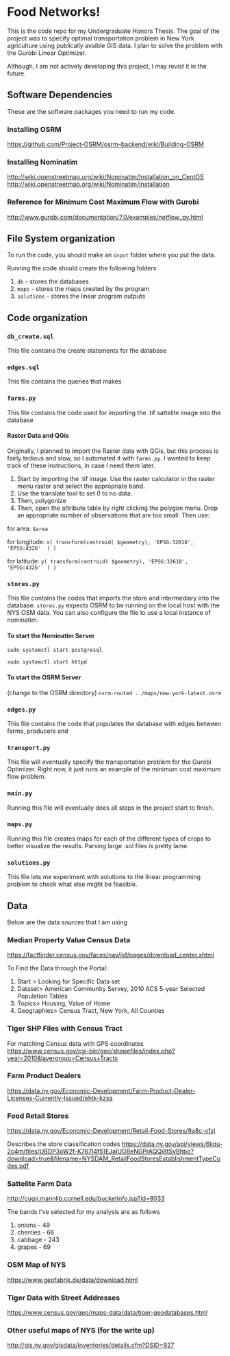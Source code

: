 # Food Networks!
This is the code repo for my Undergraduate Honors Thesis. The goal of the project was to specify optimal transportation problem in New York agriculture using publically avaible GIS data. I plan to solve the problem with the Gurobi Linear Optimizer.

Although, I am not actively developing this project, I may revist it in the future.

## Software Dependencies

These are the software packages you need to run my code.

### Installing OSRM
https://github.com/Project-OSRM/osrm-backend/wiki/Building-OSRM

### Installing Nominatim
http://wiki.openstreetmap.org/wiki/Nominatim/Installation_on_CentOS
http://wiki.openstreetmap.org/wiki/Nominatim/Installation

### Reference for Minimum Cost Maximum Flow with Gurobi
http://www.gurobi.com/documentation/7.0/examples/netflow_py.html

## File System organization

To run the code, you should make an `input` folder where you put the data.

Running the code should create the following folders


1. `db` - stores the databases
2. `maps` - stores the maps created by the program
3. `solutions` - stores the linear program outputs

## Code organization

### `db_create.sql`
This file contains the create statements for the database

### `edges.sql`
This file contains the queries that makes 

### `farms.py`
This file contains the code used for importing the .tif sattelite image into the database

#### Raster Data and QGis
Originally, I planned to import the Raster data with QGis, but this process is fairly tedious and slow, so I automated it with `farms.py`. I wanted to keep track of these instructions, in case I need them later.

1. Start by importing the .tif image. Use the raster calculator in the raster menu raster and select the appropriate band.
2. Use the translate tool to set 0 to no data.
3. Then, polygonize
4. Then, open the attribute table by right clicking the polygon menu. Drop an appropriate number of observations that are too small. Then use:

for area: `$area`

for longitude: `x( transform(centroid( $geometry), 'EPSG:32618', 'EPSG:4326'  ) )`

for latitude: `y( transform(centroid( $geometry), 'EPSG:32618', 'EPSG:4326'  ) )`

### `stores.py`
This file contains the codes that imports the store and intermediary into the database. `stores.py` expects OSRM to be running on the local host with the NYS OSM data. You can also configure the file to use a local instance of nominatim.

#### To start the Nominatim Server
`sudo systemctl start postgresql`

`sudo systemctl start httpd`

#### To start the OSRM Server
(change to the OSRM directory)
`osrm-routed ../maps/new-york-latest.osrm`


### `edges.py`
This file contains the code that populates the database with edges between farms, producers and 


### `transport.py`
This file will eventually specify the transportation problem for the Gurobi Optimizer. Right now, it
just runs an example of the minimum cost maximum flow problem.

### `main.py`
Running this file will eventually does all steps in the project start to finish.

### `maps.py`
Running this file creates maps for each of the different types of crops to better visualize the results. Parsing large .sol files is pretty lame.

### `solutions.py`
This file lets me experiment with solutions to the linear programming problem to check what else might be feasible.

## Data

Below are the data sources that I am using


### Median Property Value Census Data
https://factfinder.census.gov/faces/nav/jsf/pages/download_center.xhtml

To Find the Data through the Portal:

1. Start > Looking for Specific Data set
2. Dataset> American Community Servey, 2010 ACS 5-year Selected Population Tables
3. Topics> Housing, Value of Home
4. Geographies> Census Tract, New York, All Counties

### Tiger SHP Files with Census Tract
For matching Census data with GPS coordinates
https://www.census.gov/cgi-bin/geo/shapefiles/index.php?year=2010&layergroup=Census+Tracts


### Farm Product Dealers
https://data.ny.gov/Economic-Development/Farm-Product-Dealer-Licenses-Currently-Issued/ehtk-kzxa

### Food Retail Stores
https://data.ny.gov/Economic-Development/Retail-Food-Stores/9a8c-vfzj

Describes the store classification codes
 https://data.ny.gov/api/views/6kqu-2c4m/files/UBDP3oW2f-K767I4f51EJaIUO8eNGPrAQQj8tSvBhbo?download=true&filename=NYSDAM_RetailFoodStoresEstablishmentTypeCodes.pdf

### Sattelite Farm Data
http://cugir.mannlib.cornell.edu/bucketinfo.jsp?id=8033

The bands I've selected for my analysis are as follows

1. onions - 49
2. cherries - 66
3. cabbage - 243
4. grapes - 69

### OSM Map of NYS
https://www.geofabrik.de/data/download.html

### Tiger Data with Street Addresses
https://www.census.gov/geo/maps-data/data/tiger-geodatabases.html

### Other useful maps of NYS (for the write up)
http://gis.ny.gov/gisdata/inventories/details.cfm?DSID=927
